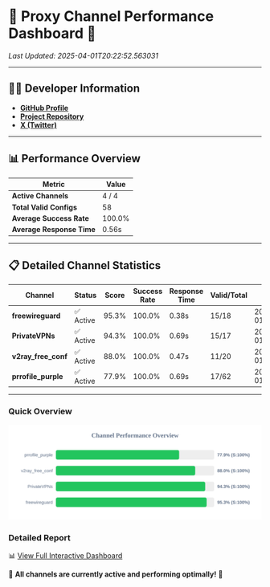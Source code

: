 # 🌟 Proxy Channel Performance Dashboard 🌟

_Last Updated: 2025-04-01T20:22:52.563031_

---

## 👩‍💻 Developer Information

- **[GitHub Profile](https://github.com/4n0nymou3)**  
- **[Project Repository](https://github.com/4n0nymou3/multi-proxy-config-fetcher)**  
- **[X (Twitter)](https://x.com/4n0nymou3)**  

---

## 📊 Performance Overview

| Metric                | Value       |
|-----------------------|-------------|
| **Active Channels**   | 4 / 4       |
| **Total Valid Configs** | 58          |
| **Average Success Rate** | 100.0%      |
| **Average Response Time** | 0.56s       |

---

## 📋 Detailed Channel Statistics

| Channel          | Status     | Score  | Success Rate | Response Time | Valid/Total | Last Success               |
|------------------|------------|--------|--------------|---------------|-------------|----------------------------|
| **freewireguard**  | ✅ Active  | 95.3%  | 100.0% | 0.38s         | 15/18       | 2025-04-01T20:22:52.561249 |
| **PrivateVPNs**  | ✅ Active  | 94.3%  | 100.0% | 0.69s         | 15/17       | 2025-04-01T20:22:52.156597 |
| **v2ray_free_conf**  | ✅ Active  | 88.0%  | 100.0% | 0.47s         | 11/20       | 2025-04-01T20:22:51.430248 |
| **prrofile_purple**  | ✅ Active  | 77.9%  | 100.0% | 0.69s         | 17/62       | 2025-04-01T20:22:50.912474 |

---

### Quick Overview
<div align="center">
  <a href="https://raw.githubusercontent.com/nullluser/NullRepo/refs/heads/main/assets/channel_stats_chart.svg">
    <img src="https://raw.githubusercontent.com/nullluser/NullRepo/refs/heads/main/assets/channel_stats_chart.svg" alt="Source Performance Statistics" width="800">
  </a>
</div>

### Detailed Report
📊 [View Full Interactive Dashboard](https://htmlpreview.github.io/?https://github.com/nullluser/NullRepo/blob/main/assets/performance_report.html)

🎉 **All channels are currently active and performing optimally!** 🎉
